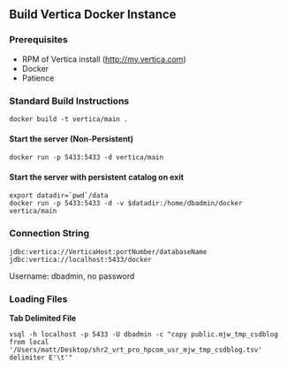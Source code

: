 ## Build Vertica Docker Instance
### Prerequisites
- RPM of Vertica install (http://my.vertica.com)
- Docker
- Patience

### Standard Build Instructions

`docker build -t vertica/main .`

#### Start the server (Non-Persistent) 

`docker run -p 5433:5433 -d vertica/main`

#### Start the server with persistent catalog on exit
    export datadir=`pwd`/data
    docker run -p 5433:5433 -d -v $datadir:/home/dbadmin/docker vertica/main

### Connection String
    jdbc:vertica://VerticaHost:portNumber/databaseName
    jdbc:vertica://localhost:5433/docker

Username: dbadmin, no password

### Loading Files

**Tab Delimited File**
        
    vsql -h localhost -p 5433 -U dbadmin -c "copy public.mjw_tmp_csdblog from local '/Users/matt/Desktop/shr2_vrt_pro_hpcom_usr_mjw_tmp_csdblog.tsv' delimiter E'\t'"
